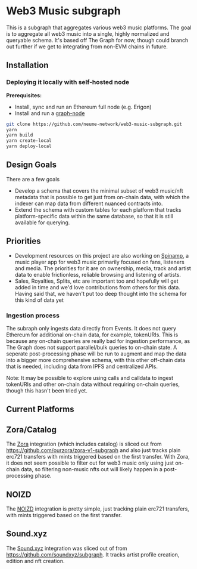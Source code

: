 # Web3 Music subgraph

This is a subgraph that aggregates various web3 music platforms. The goal is to aggregate all web3 music into a single, highly normalized and queryable schema. It's based off The Graph for now, though could branch out further if we get to integrating from non-EVM chains in future.

## Installation

### Deploying it locally with self-hosted node

**Prerequisites:**

- Install, sync and run an Ethereum full node (e.g. Erigon)
- Install and run a [graph-node](https://github.com/graphprotocol/graph-node#quick-start)

```bash
git clone https://github.com/neume-network/web3-music-subgraph.git
yarn
yarn build
yarn create-local
yarn deploy-local
```

## Design Goals
There are a few goals
 - Develop a schema that covers the minimal subset of web3 music/nft metadata that is possible to get just from on-chain data, with which the indexer can map data from different nuanced contracts into.
 - Extend the schema with custom tables for each platform that tracks platform-specific data within the same database, so that it is still available for querying.

## Priorities
 - Development resources on this project are also working on [Spinamp](https://spinamp.xyz/), a music player app for web3 music primarily focused on fans, listeners and media. The priorities for it are on ownership, media, track and artist data to enable frictionless, reliable browsing and listening of artists.
 - Sales, Royalties, Splits, etc are important too and hopefully will get added in time and we'd love contributions from others for this data. Having said that, we haven't put too deep thought into the schema for this kind of data yet

### Ingestion process
The subraph only ingests data directly from Events. It does not query Ethereum for additional on-chain data, for example, tokenURIs. This is because any on-chain queries are really bad for ingestion performance, as The Graph does not support parallel/bulk queries to on-chain state. A seperate post-processing phase will be run to augment and map the data into a bigger more comprehensive schema, with this other off-chain data that is needed, including data from IPFS and centralized APIs.

Note: It may be possible to explore using calls and calldata to ingest tokenURIs and other on-chain data without requiring on-chain queries, though this hasn't been tried yet.

## Current Platforms

## Zora/Catalog
The [Zora](https://zora.co/) integration (which includes catalog) is sliced out from https://github.com/ourzora/zora-v1-subgraph and also just tracks plain erc721 transfers with mints triggered based on the first transfer. With Zora, it does not seem possible to filter out for web3 music only using just on-chain data, so filtering non-music nfts out will likely happen in a post-processing phase.

## NOIZD
The [NOIZD](https://noizd.com/) integration is pretty simple, just tracking plain erc721 transfers, with mints triggered based on the first transfer.

## Sound.xyz
The [Sound.xyz](https://sound.xyz/) integration was sliced out of from https://github.com/soundxyz/subgraph. It tracks artist profile creation, edition and nft creation.



